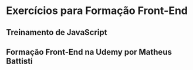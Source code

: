 # Exercícios para Formação Front-End
## Treinamento de JavaScript
## Formação Front-End na Udemy por Matheus Battisti

